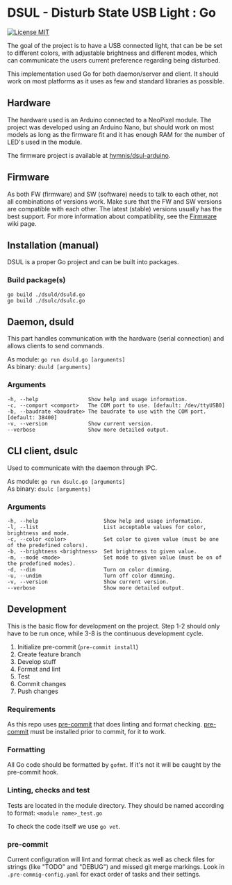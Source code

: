 # DSUL - Disturb State USB Light : Go

[![License MIT](https://img.shields.io/badge/license-MIT-blue.svg)](https://opensource.org/licenses/MIT)

The goal of the project is to have a USB connected light, that can be be set to different colors, with adjustable brightness and different modes, which can communicate the users current preference regarding being disturbed.

This implementation used Go for both daemon/server and client. It should work on most platforms as it uses as few and standard libraries as possible.


## Hardware

The hardware used is an Arduino connected to a NeoPixel module. The project was developed using an Arduino Nano, but should work on most models as long as the firmware fit and it has enough RAM for the number of LED's used in the module.

The firmware project is available at [hymnis/dsul-arduino](https://github.com/hymnis/dsul-arduino).


## Firmware

As both FW (firmware) and SW (software) needs to talk to each other, not all combinations of versions work. Make sure that the FW and SW versions are compatible with each other. The latest (stable) versions usually has the best support. For more information about compatibility, see the [Firmware](https://github.com/hymnis/dsul-go/wiki/Firmware) wiki page.


## Installation (manual)

DSUL is a proper Go project and can be built into packages.


### Build package(s)

```
go build ./dsuld/dsuld.go
go build ./dsulc/dsulc.go
```


## Daemon, dsuld
This part handles communication with the hardware (serial connection) and allows clients to send commands.

As module: `go run dsuld.go [arguments]`  
As binary: `dsuld [arguments]`

### Arguments

    -h, --help                Show help and usage information.
    -c, --comport <comport>   The COM port to use. [default: /dev/ttyUSB0]
    -b, --baudrate <baudrate> The baudrate to use with the COM port. [default: 38400]
    -v, --version             Show current version.
    --verbose                 Show more detailed output.


## CLI client, dsulc
Used to communicate with the daemon through IPC.

As module: `go run dsulc.go [arguments]`  
As binary: `dsulc [arguments]`

### Arguments

    -h, --help                     Show help and usage information.
    -l, --list                     List acceptable values for color, brightness and mode.
    -c, --color <color>            Set color to given value (must be one of the predefined colors).
    -b, --brightness <brightness>  Set brightness to given value.
    -m, --mode <mode>              Set mode to given value (must be on of the predefined modes).
    -d, --dim                      Turn on color dimming.
    -u, --undim                    Turn off color dimming.
    -v, --version                  Show current version.
    --verbose                      Show more detailed output.


## Development
This is the basic flow for development on the project. Step 1-2 should only have to be run once, while 3-8 is the continuous development cycle.

1. Initialize pre-commit (`pre-commit install`)
0. Create feature branch
0. Develop stuff
0. Format and lint
0. Test
0. Commit changes
0. Push changes

### Requirements
As this repo uses [pre-commit](https://pre-commit.com/) that does linting and format checking. [pre-commit](https://pre-commit.com/) must be installed prior to commit, for it to work.

### Formatting
All Go code should be formatted by `gofmt`. If it's not it will be caught by the pre-commit hook.

### Linting, checks and test
Tests are located in the module directory. They should be named according to format: `<module name>_test.go`

To check the code itself we use `go vet`.

### pre-commit
Current configuration will lint and format check as well as check files for strings (like "TODO" and "DEBUG") and missed git merge markings.
Look in `.pre-commig-config.yaml` for exact order of tasks and their settings.
